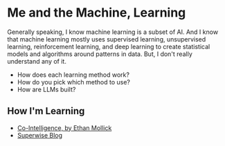 # Me and the Machine, Learning

Generally speaking, I know machine learning is a subset of AI. And I know that machine learning mostly uses supervised learning, unsupervised learning, reinforcement learning, and deep learning to create statistical models and algorithms around patterns in data. But, I don't really understand any of it. 
 
 - How does each learning method work?
 - How do you pick which method to use?
 - How are LLMs built?


## How I'm Learning

* [Co-Intelligence, by Ethan Mollick](https://www.penguinrandomhouse.com/books/741805/co-intelligence-by-ethan-mollick/)
* [Superwise Blog](https://superwise.ai/blog/ml-vs-llm-is-one-better-than-the-other/)